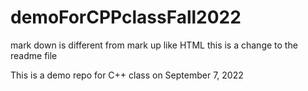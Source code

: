 # demoForCPPclassFall2022 #
mark down is different from mark up like HTML
 this is a change to the readme file
 
 
This is a demo repo for C++ class on September 7, 2022
